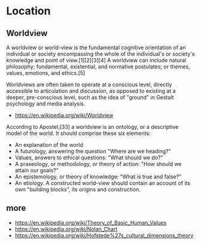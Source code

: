 # Location


## Worldview

A worldview or world-view is the fundamental cognitive orientation of an individual or society encompassing the whole of the individual's or society's knowledge and point of view.[1][2][3][4] A worldview can include natural philosophy; fundamental, existential, and normative postulates; or themes, values, emotions, and ethics.[5]

Worldviews are often taken to operate at a conscious level, directly accessible to articulation and discussion, as opposed to existing at a deeper, pre-conscious level, such as the idea of "ground" in Gestalt psychology and media analysis.


* https://en.wikipedia.org/wiki/Worldview


According to Apostel,[33] a worldview is an ontology, or a descriptive model of the world. It should comprise these six elements:

* An explanation of the world
* A futurology, answering the question "Where are we heading?"
* Values, answers to ethical questions: "What should we do?"
* A praxeology, or methodology, or theory of action: "How should we attain our goals?"
* An epistemology, or theory of knowledge: "What is true and false?"
* An etiology. A constructed world-view should contain an account of its own "building blocks", its origins and construction.

## more

* https://en.wikipedia.org/wiki/Theory_of_Basic_Human_Values
* https://en.wikipedia.org/wiki/Nolan_Chart
* https://en.wikipedia.org/wiki/Hofstede%27s_cultural_dimensions_theory

